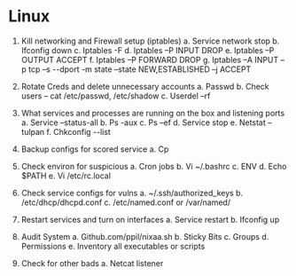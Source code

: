 # Linux

1. Kill networking and Firewall setup (iptables)
    a.	Service network stop
    b.	Ifconfig <interface-name> down
    c.	Iptables -F
    d.	Iptables –P INPUT DROP
    e.	Iptables –P OUTPUT ACCEPT
    f.	Iptables –P FORWARD DROP
    g.	Iptables –A INPUT –p tcp –s <ip-address of scoring engine> --dport <scored port number> -m state –state NEW,ESTABLISHED –j ACCEPT
  
2.	Rotate Creds and delete unnecessary accounts
    a.	Passwd <username>
    b.	Check users – cat /etc/passwd, /etc/shadow
    c.	Userdel –rf <username>

3.	What services and processes are running on the box and listening ports
    a.	Service –status-all 
    b.	Ps -aux
    c.	Ps –ef
    d.	Service <service-name> stop
    e.	Netstat –tulpan
    f.	Chkconfig --list

4.	Backup configs for scored service
    a.	Cp <file path> <new file path>

5.	Check environ for suspicious
    a.	Cron jobs
    b.	Vi ~/.bashrc
    c.	ENV
    d.	Echo $PATH
    e.	Vi /etc/rc.local

6.	Check service configs for vulns
    a.	~/.ssh/authorized_keys
    b.	/etc/dhcp/dhcpd.conf
    c.	/etc/named.conf or /var/named/

7.	Restart services and turn on interfaces
    a.	Service <service-name> restart
    b.	Ifconfig <interface-name> up

8.	Audit System
    a.	Github.com/ppil/nixaa.sh
    b.	Sticky Bits
    c.	Groups
    d.	Permissions
    e.	Inventory all executables or scripts

9.	Check for other bads
    a.	Netcat listener
